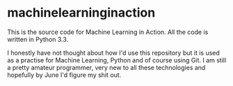 # machinelearninginaction
This is the source code for Machine Learning in Action. All the code is written in Python 3.3. 

I honestly have not thought about how I'd use this repository but it is used as a practise for
Machine Learning, Python and of course using Git. I am still a pretty amateur programmer, very new
to all these technologies and hopefully by June I'd figure my shit out.